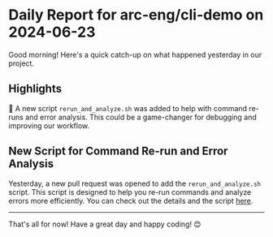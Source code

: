 # Daily Report for arc-eng/cli-demo on 2024-06-23

Good morning! Here's a quick catch-up on what happened yesterday in our project.

## Highlights
🚀 A new script `rerun_and_analyze.sh` was added to help with command re-runs and error analysis. This could be a game-changer for debugging and improving our workflow.

## New Script for Command Re-run and Error Analysis
Yesterday, a new pull request was opened to add the `rerun_and_analyze.sh` script. This script is designed to help you re-run commands and analyze errors more efficiently. You can check out the details and the script [here](https://github.com/arc-eng/cli-demo/pull/34).

---

That's all for now! Have a great day and happy coding! 😊